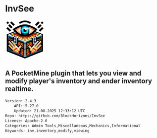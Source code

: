 # InvSee
<img src="https://raw.githubusercontent.com/BlockHorizons/InvSee/86ea96a53b27a03cf2ec82bde46dfb3c39e07491/icon.png" width="128" height="128" />

## A PocketMine plugin that lets you view and modify player's inventory and ender inventory realtime.
```properties
Version: 2.4.3
    API: 5.27.0
    Updated: 21-08-2025 12:33:12 UTC
Repo: https://github.com/BlockHorizons/InvSee
License: Apache-2.0
Categories: Admin Tools,Miscellaneous,Mechanics,Informational
Keywords: inv,inventory,modify,viewing
```